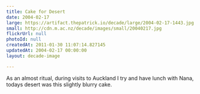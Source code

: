 ```yaml
---
title: Cake for Desert
date: 2004-02-17
large: https://artifact.thepatrick.io/decade/large/2004-02-17-1443.jpg
small: http://cdn.m.ac.nz/decade/images/small/20040217.jpg
flickrUrl: null
photoId: null
createdAt: 2011-01-30 11:07:14.827145
updatedAt: 2004-02-17 00:00:00
layout: decade-image

---
```

As an almost ritual, during visits to Auckland I try and have lunch with Nana, todays desert was this slightly blurry cake.
